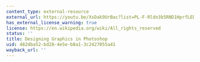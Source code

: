 ```yaml
---
content_type: external-resource
external_url: https://youtu.be/XsDak9UrBac?list=PL-F-Rldn3b5RND1HprfLEDI4j1jQ36hVI
has_external_license_warning: true
license: https://en.wikipedia.org/wiki/All_rights_reserved
status: ''
title: Designing Graphics in Photoshop
uid: 482dba52-bd28-4e5e-b8a1-3c2427055a41
wayback_url: ''
---
```

